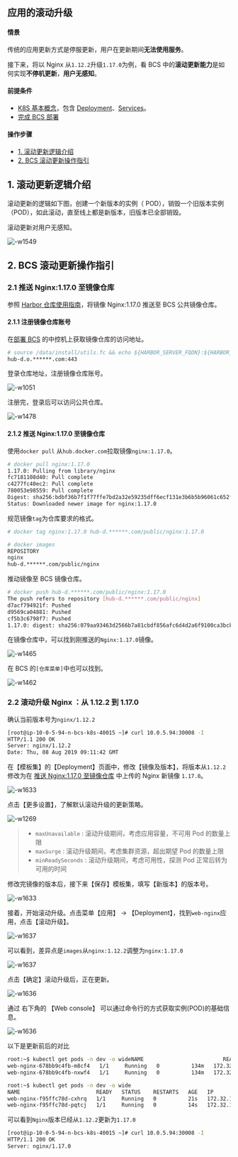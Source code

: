## 应用的滚动升级


#### 情景 
传统的应用更新方式是停服更新，用户在更新期间**无法使用服务**。

接下来，将以 Nginx 从`1.12.2`升级`1.17.0`为例，看 BCS 中的**滚动更新能力**是如何实现**不停机更新**，**用户无感知**。


#### 前提条件 
- [K8S 基本概念](https://kubernetes.io/zh/docs/concepts/)，包含 [Deployment](https://kubernetes.io/zh/docs/concepts/workloads/controllers/deployment/)、[Services](https://kubernetes.io/docs/concepts/services-networking/service/)。
- [完成 BCS 部署](https://docs.bk.tencent.com/bkce_install_guide/setup/quick_install_bcs.html)

#### 操作步骤 

- [1. 滚动更新逻辑介绍](#RollingUpdate)
- [2. BCS 滚动更新操作指引](#BCS_RollingUpdate)


## 1. 滚动更新逻辑介绍

滚动更新的逻辑如下图，创建一个新版本的实例（ POD），销毁一个旧版本实例（POD），如此滚动，直至线上都是新版本，旧版本已全部销毁。

滚动更新对用户无感知。

![-w1549](media/15652581859764.jpg)


## 2. BCS 滚动更新操作指引

### 2.1 推送 Nginx:1.17.0 至镜像仓库

参照 [Harbor 仓库使用指南](https://docs.bk.tencent.com/bcs/Container/HarborGuide.html#2-%E8%93%9D%E9%B2%B8%E5%AE%B9%E5%99%A8%E6%9C%8D%E5%8A%A1%E4%BC%81%E4%B8%9A%E7%89%88%E4%B8%AD%E7%9A%84harbor%E4%BB%93%E5%BA%93)，将镜像 Nginx:1.17.0 推送至 BCS 公共镜像仓库。


#### 2.1.1 注册镜像仓库账号 

在[部署 BCS](https://docs.bk.tencent.com/bkce_install_guide/setup/quick_install_bcs.html) 的中控机上获取镜像仓库的访问地址。

```bash
# source /data/install/utils.fc && echo ${HARBOR_SERVER_FQDN}:${HARBOR_SERVER_HTTPS_PORT}
hub-d.o.******.com:443
```

登录仓库地址，注册镜像仓库账号。

![-w1051](media/15652566855628.jpg)

注册完，登录后可以访问公共仓库。

![-w1478](media/15652567813655.jpg)

#### 2.1.2 推送 Nginx:1.17.0 至镜像仓库 

使用`docker pull` 从`hub.docker.com`拉取镜像`nginx:1.17.0`。

```bash
# docker pull nginx:1.17.0
1.17.0: Pulling from library/nginx
fc7181108d40: Pull complete
c4277fc40ec2: Pull complete
780053e98559: Pull complete
Digest: sha256:bdbf36b7f1f77ffe7bd2a32e59235dff6ecf131e3b6b5b96061c652f30685f3a
Status: Downloaded newer image for nginx:1.17.0
```

规范镜像`tag`为仓库要求的格式。

```bash
# docker tag nginx:1.17.0 hub-d.******.com/public/nginx:1.17.0

# docker images
REPOSITORY                                                                TAG                  IMAGE ID            CREATED             SIZE
nginx                                                                     1.17.0               719cd2e3ed04        8 weeks ago         109MB
hub-d.******.com/public/nginx                                           1.17.0               719cd2e3ed04        8 weeks ago         109MB
```

推动镜像至 BCS 镜像仓库。

```bash
# docker push hub-d.******.com/public/nginx:1.17.0
The push refers to repository [hub-d.******.com/public/nginx]
d7acf794921f: Pushed
d9569ca04881: Pushed
cf5b3c6798f7: Pushed
1.17.0: digest: sha256:079aa93463d2566b7a81cbdf856afc6d4d2a6f9100ca3bcbecf24ade92c9a7fe size: 948
```

在镜像仓库中，可以找到刚推送的`Nginx:1.17.0`镜像。

![-w1465](media/15652572564612.jpg)

在 BCS 的`[仓库菜单]`中也可以找到。

![-w1462](media/15652575817580.jpg)

### 2.2 滚动升级 Nginx ：从 1.12.2 到 1.17.0

确认当前版本号为`nginx/1.12.2`

```bash
[root@ip-10-0-5-94-n-bcs-k8s-40015 ~]# curl 10.0.5.94:30008 -I
HTTP/1.1 200 OK
Server: nginx/1.12.2
Date: Thu, 08 Aug 2019 09:11:42 GMT
```

在【模板集】的【Deployment】页面中，修改【镜像及版本】，将版本从`1.12.2`修改为在 [推送 Nginx:1.17.0 至镜像仓库](#Push_images) 中上传的 Nginx 新镜像 `1.17.0`。

![-w1633](media/15652627456802.jpg)

点击【更多设置】，了解默认滚动升级的更新策略。

![-w1269](media/15659379375124.jpg)
> - `maxUnavailable` : 滚动升级期间，考虑应用容量，不可用 Pod 的数量上限
> - `maxSurge` : 滚动升级期间，考虑集群资源，超出期望 Pod 的数量上限
> - `minReadySeconds` : 滚动升级期间，考虑可用性，探测 Pod 正常后转为可用的时间  

修改完镜像的版本后，接下来【保存】模板集，填写【新版本】的版本号。

![-w1633](media/15652627905254.jpg)

接着，开始滚动升级。点击菜单【应用】 -> 【Deployment】，找到`web-nginx`应用，点击【滚动升级】。

![-w1637](media/15652616938580.jpg)

可以看到，差异点是`images`从`nginx:1.12.2`调整为`nginx:1.17.0`

![-w1637](media/15652628433125.jpg)

点击【确定】滚动升级后，正在更新。

![-w1636](media/15652628788988.jpg)

通过 右下角的 【Web console】 可以通过命令行的方式获取实例(POD)的基础信息。

![-w1636](media/15652622109567.jpg)

以下是更新前后的对比

```bash
root:~$ kubectl get pods -n dev -o wideNAME                         READY   STATUS    RESTARTS   AGE    IP            NODE                           NOMINATED NODE
web-nginx-678bb9c4fb-m8cf4   1/1     Running   0          134m   172.32.1.18   ip-10-0-5-94-n-bcs-k8s-40015   <none>
web-nginx-678bb9c4fb-nxwf4   1/1     Running   0          134m   172.32.1.17   ip-10-0-5-94-n-bcs-k8s-40015   <none>

root:~$ kubectl get pods -n dev -o wide
NAME                        READY   STATUS    RESTARTS   AGE   IP            NODE                           NOMINATED NODE
web-nginx-f95ffc78d-cxhrq   1/1     Running   0          21s   172.32.1.20   ip-10-0-5-94-n-bcs-k8s-40015   <none>
web-nginx-f95ffc78d-pqtcj   1/1     Running   0          14s   172.32.1.21   ip-10-0-5-94-n-bcs-k8s-40015   <none>
```

可以看到`Nginx`版本已经从`1.12.2`更新为`1.17.0`

```bash
[root@ip-10-0-5-94-n-bcs-k8s-40015 ~]# curl 10.0.5.94:30008 -I
HTTP/1.1 200 OK
Server: nginx/1.17.0
```








